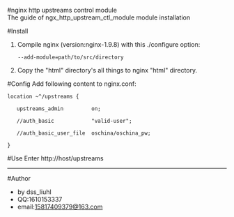 #nginx http upstreams control module  
The guide of ngx_http_upstream_ctl_module module installation

#Install
1. Compile nginx (version:nginx-1.9.8) with this ./configure option:     

       --add-module=path/to/src/directory     

2. Copy the "html" directory's all things to nginx "html" directory.

#Config 
   Add following content to nginx.conf:

    location ~^/upstreams {    

       upstreams_admin         on;    

       //auth_basic            "valid-user";    

       //auth_basic_user_file  oschina/oschina_pw;    

    }

#Use
   Enter http://host/upstreams

--- 
#Author
* by dss_liuhl 
* QQ:1610153337 
* email:15817409379@163.com

